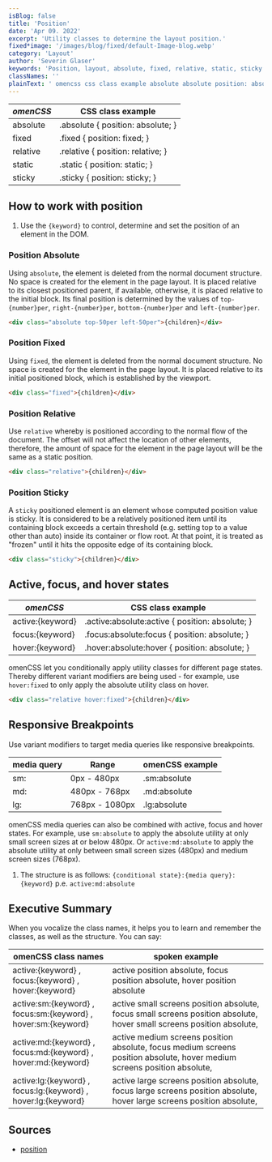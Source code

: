```yaml
---
isBlog: false
title: 'Position'
date: 'Apr 09. 2022'
excerpt: 'Utility classes to determine the layout position.'
fixed*image: '/images/blog/fixed/default-Image-blog.webp'
category: 'Layout'
author: 'Severin Glaser'
keywords: 'Position, layout, absolute, fixed, relative, static, sticky'
classNames: ''
plainText: ' omencss css class example absolute absolute position: absolute; fixed fixed position: fixed; relative relative position: relative; static static position: static; sticky sticky position: sticky; how to work with position 1 use the ` keyword ` to control determine and set the position of an element in the dom position absolute using `absolute` the element is deleted from the normal document structure no space is created for the element in the page layout it is placed relative to its closest positioned parent if available otherwise it is placed relative to the initial block its final position is determined by the values of `top number per` `right number per` `bottom number per` and `left number per`  position fixed using `fixed` the element is deleted from the normal document structure no space is created for the element in the page layout it is placed relative to its initial positioned block which is established by the viewport  position relative use `relative` whereby is positioned according to the normal flow of the document the offset will not affect the location of other elements therefore the amount of space for the element in the page layout will be the same as a static position  position sticky a `sticky` positioned element is an element whose computed position value is sticky it is considered to be a relatively positioned item until its containing block exceeds a certain threshold e g setting top to a value other than auto inside its container or flow root at that point it is treated as frozen until it hits the opposite edge of its containing block  active focus and hover states omencss css class example active: keyword active :absolute:active position: absolute; focus: keyword focus :absolute:focus position: absolute; hover: keyword hover :absolute:hover position: absolute; omencss let you conditionally apply utility classes for different page states thereby different variant modifiers are being used for example use `hover:fixed` to only apply the absolute utility class on hover  responsive breakpoints use variant modifiers to target media queries like responsive breakpoints media query range omencss example sm: 0px 480px sm:absolute md: 480px 768px md:absolute lg: 768px 1080px lg:absolute omencss media queries can also be combined with active focus and hover states for example use `sm:absolute` to apply the absolute utility at only small screen sizes at or below 480px or `active:md:absolute` to apply the absolute utility at only between small screen sizes 480px and medium screen sizes 768px 1 the structure is as follows: ` conditional state : media query : keyword ` p e `active:md:absolute` executive summary when you vocalize the class names it helps you to learn and remember the classes as well as the structure you can say: omencss class names spoken example active: keyword focus: keyword hover: keyword active position absolute focus position absolute hover position absolute active:sm: keyword focus:sm: keyword hover:sm: keyword active small screens position absolute focus small screens position absolute hover small screens position absolute active:md: keyword focus:md: keyword hover:md: keyword active medium screens position absolute focus medium screens position absolute hover medium screens position absolute active:lg: keyword focus:lg: keyword hover:lg: keyword active large screens position absolute focus large screens position absolute hover large screens position absolute sources position https: developer mozilla org en-us docs web css position '
---
```


| _omenCSS_ | CSS class example                 |
| --------- | --------------------------------- |
| absolute  | .absolute { position: absolute; } |
| fixed     | .fixed { position: fixed; }       |
| relative  | .relative { position: relative; } |
| static    | .static { position: static; }     |
| sticky    | .sticky { position: sticky; }     |

## How to work with position

1. Use the `{keyword}` to control, determine and set the position of an element in the DOM.

### Position Absolute

Using `absolute`, the element is deleted from the normal document structure. No space is created for the element in the page layout. It is placed relative to its closest positioned parent, if available, otherwise, it is placed relative to the initial block. Its final position is determined by the values of `top-{number}per`, `right-{number}per`, `bottom-{number}per` and `left-{number}per`.

```html
<div class="absolute top-50per left-50per">{children}</div>
```

### Position Fixed

Using `fixed`, the element is deleted from the normal document structure. No space is created for the element in the page layout. It is placed relative to its initial positioned block, which is established by the viewport.

```html
<div class="fixed">{children}</div>
```

### Position Relative

Use `relative` whereby is positioned according to the normal flow of the document. The offset will not affect the location of other elements, therefore, the amount of space for the element in the page layout will be the same as a static position.

```html
<div class="relative">{children}</div>
```

### Position Sticky

A `sticky` positioned element is an element whose computed position value is sticky. It is considered to be a relatively positioned item until its containing block exceeds a certain threshold (e.g. setting top to a value other than auto) inside its container or flow root. At that point, it is treated as "frozen" until it hits the opposite edge of its containing block.

```html
<div class="sticky">{children}</div>
```

## Active, focus, and hover states

| _omenCSS_        | CSS class example                                |
| ---------------- | ------------------------------------------------ |
| active:{keyword} | .active\:absolute:active { position: absolute; } |
| focus:{keyword}  | .focus\:absolute:focus { position: absolute; }   |
| hover:{keyword}  | .hover\:absolute:hover { position: absolute; }   |

omenCSS let you conditionally apply utility classes for different page states. Thereby different variant modifiers are being used - for example, use `hover:fixed` to only apply the absolute utility class on hover.

```html
<div class="relative hover:fixed">{children}</div>
```

## Responsive Breakpoints

Use variant modifiers to target media queries like responsive breakpoints.

| media query | Range          | omenCSS example |
| ----------- | -------------- | --------------- |
| sm:         | 0px - 480px    | .sm:absolute    |
| md:         | 480px - 768px  | .md:absolute    |
| lg:         | 768px - 1080px | .lg:absolute    |

omenCSS media queries can also be combined with active, focus and hover states. For example, use `sm:absolute` to apply the absolute utility at only small screen sizes at or below 480px. Or `active:md:absolute` to apply the absolute utility at only between small screen sizes (480px) and medium screen sizes (768px).

1. The structure is as follows: `{conditional state}:{media query}:{keyword}` p.e. `active:md:absolute`

## Executive Summary

When you vocalize the class names, it helps you to learn and remember the classes, as well as the structure. You can say:

| omenCSS class names                                           | spoken example                                                                                                           |
| ------------------------------------------------------------- | ------------------------------------------------------------------------------------------------------------------------ |
| active:{keyword} , focus:{keyword} , hover:{keyword}          | active position absolute, focus position absolute, hover position absolute                                               |
| active:sm:{keyword} , focus:sm:{keyword} , hover:sm:{keyword} | active small screens position absolute, focus small screens position absolute, hover small screens position absolute,    |
| active:md:{keyword} , focus:md:{keyword} , hover:md:{keyword} | active medium screens position absolute, focus medium screens position absolute, hover medium screens position absolute, |
| active:lg:{keyword} , focus:lg:{keyword} , hover:lg:{keyword} | active large screens position absolute, focus large screens position absolute, hover large screens position absolute,    |

## Sources

- [position](https://developer.mozilla.org/en-US/docs/Web/CSS/position)
